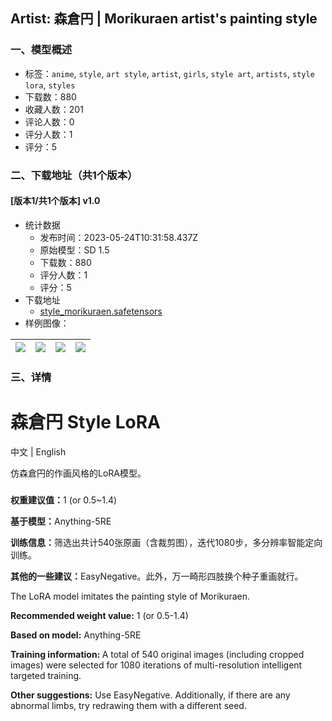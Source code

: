 ## Artist: 森倉円 | Morikuraen artist's painting style
### 一、模型概述

- 标签：`anime`, `style`, `art style`, `artist`, `girls`, `style art`, `artists`, `style lora`, `styles`
- 下载数：880
- 收藏人数：201
- 评论人数：0
- 评分人数：1
- 评分：5

### 二、下载地址（共1个版本）

#### [版本1/共1个版本] v1.0

- 统计数据
  - 发布时间：2023-05-24T10:31:58.437Z
  - 原始模型：SD 1.5
  - 下载数：880
  - 评分人数：1
  - 评分：5
- 下载地址
  - [style_morikuraen.safetensors](https://civitai.com/api/download/models/79689)
- 样例图像：

| <img src="https://image.civitai.com/xG1nkqKTMzGDvpLrqFT7WA/08d581dd-1b22-4d3e-a0ae-9a4a1c5a244e/width=450/894269.jpeg" /> | <img src="https://image.civitai.com/xG1nkqKTMzGDvpLrqFT7WA/ad6718b9-4a09-41ea-8d2b-2ce950313c25/width=450/894258.jpeg" /> | <img src="https://image.civitai.com/xG1nkqKTMzGDvpLrqFT7WA/e3cca8bf-a779-4e21-957c-a10cb4d20f96/width=450/894259.jpeg" /> | <img src="https://image.civitai.com/xG1nkqKTMzGDvpLrqFT7WA/0eb22fda-553a-4faf-830d-eb09d62ab3b7/width=450/894262.jpeg" /> |
| ---- | ---- | ---- | ---- |


### 三、详情
<h1>森倉円 Style LoRA</h1><p>中文 | English</p><p></p><p>仿森倉円的作画风格的LoRA模型。</p><h3></h3><p><strong>权重建议值：</strong>1 (or 0.5~1.4)</p><p><strong>基于模型：</strong>Anything-5RE</p><p><strong>训练信息：</strong>筛选出共计540张原画（含裁剪图），迭代1080步，多分辨率智能定向训练。</p><p><strong>其他的一些建议：</strong>EasyNegative。此外，万一畸形四肢换个种子重画就行。</p><p></p><p>The LoRA model imitates the painting style of Morikuraen.</p><p></p><p><strong>Recommended weight value:</strong> 1 (or 0.5-1.4)</p><p><strong>Based on model:</strong> Anything-5RE</p><p><strong>Training information: </strong>A total of 540 original images (including cropped images) were selected for 1080 iterations of multi-resolution intelligent targeted training.</p><p><strong>Other suggestions:</strong> Use EasyNegative. Additionally, if there are any abnormal limbs, try redrawing them with a different seed.</p>
